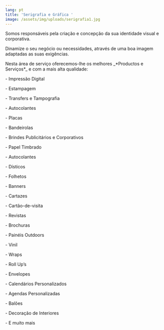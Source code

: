 ```yaml
---
lang: pt
title: 'Serigrafia e Gráfica '
image: /assets/img/uploads/serigrafia1.jpg
---
```

Somos responsáveis pela criação e concepção da sua identidade visual e corporativa.

Dinamize o seu negócio ou necessidades, através de uma boa imagem adaptadas as suas exigências.

Nesta área de serviço oferecemos-lhe os melhores \_\*Productos e Serviços\*\_ e com a mais alta qualidade: 

\- Impressão Digital

\- Estampagem 

\- Transfers e Tampografia

\- Autocolantes

\- Placas

\- Bandeirolas 

\- Brindes Publicitários e Corporativos

\- Papel Timbrado

\- Autocolantes

\- Dísticos 

\- Folhetos

\- Banners

\- Cartazes 

\- Cartão-de-visita 

\- Revistas

\- Brochuras 

\- Painéis Outdoors

\- Vinil

\- Wraps

\- Roll Up’s

\- Envelopes

\- Calendários Personalizados

\- Agendas Personalizadas

\- Balões 

\- Decoração de Interiores

\- E muito mais

